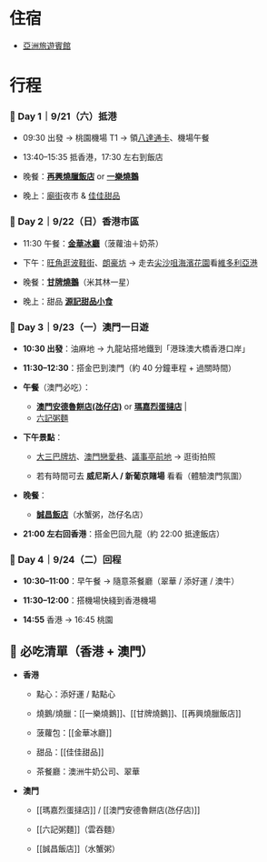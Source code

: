 # 住宿

- [亞洲旅遊賓館](https://www.booking.com/hotel/hk/asia-travel-house.zh-tw.html?aid=367380&label=asia-travel-house-Fy9OIJ6DftcvpI1vCDNd0QS58816895115%3Apl%3Ata%3Ap1%3Ap2%3Aac%3Aap%3Aneg%3Afi%3Atikwd-33761211462%3Alp9198936%3Ali%3Adec%3Adm%3Appccp%3DUmFuZG9tSVYkc2RlIyh9Ydj4ck6nIj5Y07FlrAXlavA&sid=654c8d8bdd40cb59f6c72840fb2b9af8&dest_id=-1353149&dest_type=city&dist=0&group_adults=2&group_children=0&hapos=1&hpos=1&no_rooms=1&req_adults=2&req_children=0&room1=A%2CA&sb_price_type=total&sr_order=popularity&srepoch=1756795517&srpvid=fed62f815a6c03b5&type=total&ucfs=1&)

# 行程

### 📍 Day 1｜9/21（六）抵港

- 09:30 出發 → 桃園機場 T1 → 領[八達通卡](八達通卡.md)、機場午餐
    
- 13:40–15:35 抵香港，17:30 左右到飯店
    
- 晚餐：**[再興燒臘飯店](再興燒臘飯店.md)** or **[一樂燒鵝](一樂燒鵝.md)**
    
- 晚上：[廟街](廟街.md)夜市 & [佳佳甜品](佳佳甜品.md)

### 📍 Day 2｜9/22（日）香港市區

- 11:30 午餐：**[金華冰廳](金華冰廳.md)**（菠蘿油＋奶茶）
    
- 下午：[旺角逛波鞋街](旺角逛波鞋街.md)、[朗豪坊](朗豪坊.md) → 走去[尖沙咀海濱花園](尖沙咀海濱花園.md)看[維多利亞港](維多利亞港.md)
    
- 晚餐：**[甘牌燒鵝](甘牌燒鵝.md)**（米其林一星）
    
- 晚上：甜品 **[源記甜品小食](源記甜品小食.md)**

### 📍 Day 3｜9/23（一）澳門一日遊

- **10:30 出發**：油麻地 → 九龍站搭地鐵到「港珠澳大橋香港口岸」
    
- **11:30–12:30**：搭金巴到澳門（約 40 分鐘車程 + 過關時間）
    
- **午餐**（澳門必吃）：
    - **[澳門安德魯餅店(氹仔店)](澳門安德魯餅店(氹仔店).md)** or **[瑪嘉烈蛋撻店](瑪嘉烈蛋撻店.md)**
	    |
    - [六記粥麵](六記粥麵.md)
- **下午景點**：
    
    - [大三巴牌坊](大三巴牌坊.md)、[澳門戀愛巷](澳門戀愛巷.md)、[議事亭前地](議事亭前地.md) → 逛街拍照
        
    - 若有時間可去 **威尼斯人 / 新葡京賭場** 看看（體驗澳門氛圍）
        
- **晚餐**：
    -  **[誠昌飯店](誠昌飯店.md)**（水蟹粥，氹仔名店）
        
- **21:00 左右回香港**：搭金巴回九龍（約 22:00 抵達飯店）

### 📍 Day 4｜9/24（二）回程

- **10:30–11:00**：早午餐 → 隨意茶餐廳（翠華 / 添好運 / 澳牛）
    
- **11:30–12:00**：搭機場快綫到香港機場
    
- **14:55** 香港 → 16:45 桃園

## 🍴 必吃清單（香港 + 澳門）

- **香港**
    
    - 點心：添好運 / 點點心
        
    - 燒鵝/燒臘：[[一樂燒鵝]]、[[甘牌燒鵝]]、[[再興燒臘飯店]]
        
    - 菠蘿包：[[金華冰廳]]
        
    - 甜品：[[佳佳甜品]]
        
    - 茶餐廳：澳洲牛奶公司、翠華
        
- **澳門**
        
    - [[瑪嘉烈蛋撻店]] / [[澳門安德魯餅店(氹仔店)]]
        
    - [[六記粥麵]]（雲吞麵）
        
    - [[誠昌飯店]]（水蟹粥）